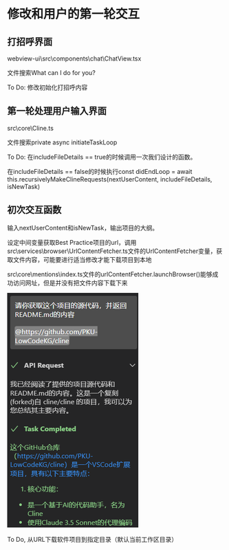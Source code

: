 # 修改和用户的第一轮交互

## 打招呼界面

webview-ui\src\components\chat\ChatView.tsx

文件搜索What can I do for you?

To Do: 修改初始化打招呼内容

## 第一轮处理用户输入界面

src\core\Cline.ts

文件搜索private async initiateTaskLoop

To Do: 在includeFileDetails == true的时候调用一次我们设计的函数。

在includeFileDetails == false的时候执行const didEndLoop = await this.recursivelyMakeClineRequests(nextUserContent, includeFileDetails, isNewTask)

## 初次交互函数

输入nextUserContent和isNewTask，输出项目的大纲。

设定中间变量获取Best Practice项目的url，调用src\services\browser\UrlContentFetcher.ts文件的UrlContentFetcher变量，获取文件内容，可能要进行适当修改才能下载项目到本地

src\core\mentions\index.ts文件的urlContentFetcher.launchBrowser()能够成功访问网址，但是并没有把文件内容下载下来

![success-visit-website](assets\docs\success-visit-url.png)

To Do, 从URL下载软件项目到指定目录（默认当前工作区目录）
